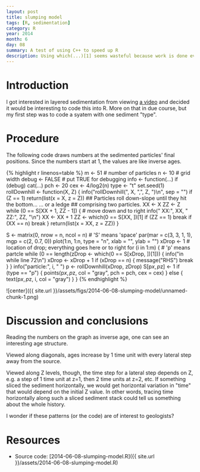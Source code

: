 ```yaml
---
layout: post
title: slumping model
tags: [R, sedimentation]
category: R
year: 2014
month: 6
day: 08
summary: A test of using C++ to speed up R
description: Using which(...)[1] seems wasteful because work is done even after the desired result is found. A C++ approach is demonstrated here, and tested for speed.
---
```


# Introduction

I got interested in layered sedimentation from viewing [a video](http://www.simonsfoundation.org/multimedia/mathematical-impressions-multimedia/mathematical-impressions-spontaneous-stratification/) and decided it would be interesting to code this into R.  More on that in due course, but my first step was to code a syatem with one sediment "type".

# Procedure

The following code draws numbers at the sedimented particles' final positions.  Since the numbers start at 1, the values are like inverse ages.


{% highlight r linenos=table %}
m <- 51  # number of particles
n <- 10  # grid width
debug <- FALSE  # put TRUE for debugging
info <- function(...) if (debug) cat(...)
pch <- 20
cex <- 4/log2(n)
type <- "t"
set.seed(1)
rollDownhill <- function(X, Z) {
    info("rollDownhill(", X, ",", Z, ")\n", sep = "")
    if (Z == 1) 
        return(list(x = X, z = Z))
    ## Particles roll down-slope until they hit the bottom...  ... or a ledge
    ## comprising two particles.
    XX <- X
    ZZ <- Z
    while (0 == S[XX + 1, ZZ - 1]) {
        # move down and to right
        info("  XX:", XX, " ZZ:", ZZ, "\n")
        XX <- XX + 1
        ZZ <- which(0 == S[XX, ])[1]
        if (ZZ == 1) 
            break
        if (XX == n) 
            break
    }
    return(list(x = XX, z = ZZ))
}

S <- matrix(0, nrow = n, ncol = n)  # 'S' means 'space'
par(mar = c(3, 3, 1, 1), mgp = c(2, 0.7, 0))
plot(1:n, 1:n, type = "n", xlab = "", ylab = "")
xDrop <- 1  # location of drop; everything goes here or to right
for (i in 1:m) {
    # 'p' means partcle
    while (0 == length(zDrop <- which(0 == S[xDrop, ])[1])) {
        info("in while line 72\n")
        xDrop <- xDrop + 1
        if (xDrop == n) {
            message("RHS")
            break
        }
    }
    info("particle:", i, " ")
    p <- rollDownhill(xDrop, zDrop)
    S[p$x, p$z] <- 1
    if (type == "p") {
        points(p$x, p$z, col = "gray", pch = pch, cex = cex)
    } else {
        text(p$x, p$z, i, col = "gray")
    }
}
{% endhighlight %}

![center]({{ site.url }}/assets/figs/2014-06-08-slumping-model/unnamed-chunk-1.png) 


# Discussion and conclusions

Reading the numbers on the graph as inverse age, one can see an interesting age
structure.  

Viewed along diagonals, ages increase by 1 time unit with every lateral step
away from the source.  

Viewed along Z levels, though, the time step for a lateral step depends on Z,
e.g. a step of 1 time unit at z=1, then 2 time units at z=2, etc.  If something
sliced the sediment horizontally, we would get horizontal variation in "time"
that would depend on the initial Z value.  In other words, tracing time
horizontally along such a sliced sediment stack could tell us something about
the whole history.

I wonder if these patterns (or the code) are of interest to geologists?

# Resources

* Source code: [2014-06-08-slumping-model.R]({{ site.url }}/assets/2014-06-08-slumping-model.R)
